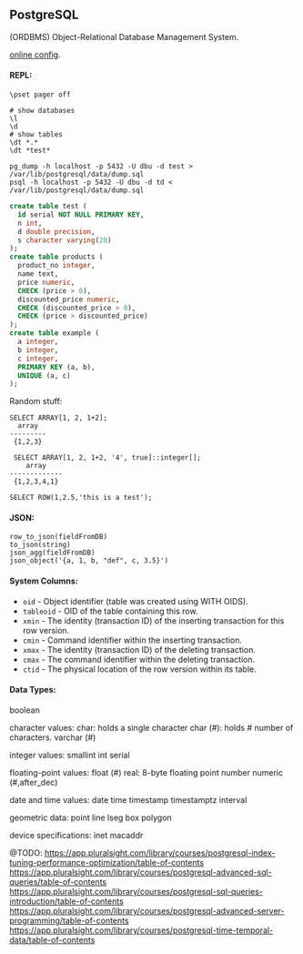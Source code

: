 PostgreSQL
-

(ORDBMS) Object-Relational Database Management System.

[online config](http://pgtune.leopard.in.ua/).

#### REPL:

````
\pset pager off

# show databases
\l
\d
# show tables
\dt *.*
\dt *test*
````

````
pg_dump -h localhost -p 5432 -U dbu -d test > /var/lib/postgresql/data/dump.sql
psql -h localhost -p 5432 -U dbu -d td < /var/lib/postgresql/data/dump.sql
````

````sql
create table test (
  id serial NOT NULL PRIMARY KEY,
  n int,
  d double precision,
  s character varying(20)
);
create table products (
  product_no integer,
  name text,
  price numeric,
  CHECK (price > 0),
  discounted_price numeric,
  CHECK (discounted_price > 0),
  CHECK (price > discounted_price) 
);
create table example (
  a integer,
  b integer,
  c integer,
  PRIMARY KEY (a, b),
  UNIQUE (a, c) 
);
````

Random stuff:

````
SELECT ARRAY[1, 2, 1+2];
  array
---------
 {1,2,3}

 SELECT ARRAY[1, 2, 1+2, '4', true]::integer[];
    array
-------------
 {1,2,3,4,1}

SELECT ROW(1,2.5,'this is a test');
````

#### JSON:

````
row_to_json(fieldFromDB)
to_json(string)
json_agg(fieldFromDB)
json_object('{a, 1, b, "def", c, 3.5}')
````

#### System Columns:

* `oid` - Object identifier (table was created using WITH OIDS).
* `tableoid` - OID of the table containing this row.
* `xmin` - The identity (transaction ID) of the inserting transaction for this row version.
* `cmin` - Command identifier within the inserting transaction.
* `xmax` - The identity (transaction ID) of the deleting transaction.
* `cmax` - The command identifier within the deleting transaction.
* `ctid` - The physical location of the row version within its table.

#### Data Types:

boolean

character values:
  char: holds a single character
  char (#): holds # number of characters.
  varchar (#)

integer values:
  smallint
  int
  serial

floating-point values:
  float (#)
  real: 8-byte floating point number
  numeric (#,after_dec)

date and time values:
  date
  time
  timestamp
  timestamptz
  interval

geometric data:
  point
  line
  lseg
  box
  polygon

device specifications:
  inet
  macaddr

@TODO:
https://app.pluralsight.com/library/courses/postgresql-index-tuning-performance-optimization/table-of-contents
https://app.pluralsight.com/library/courses/postgresql-advanced-sql-queries/table-of-contents
https://app.pluralsight.com/library/courses/postgresql-sql-queries-introduction/table-of-contents
https://app.pluralsight.com/library/courses/postgresql-advanced-server-programming/table-of-contents
https://app.pluralsight.com/library/courses/postgresql-time-temporal-data/table-of-contents

